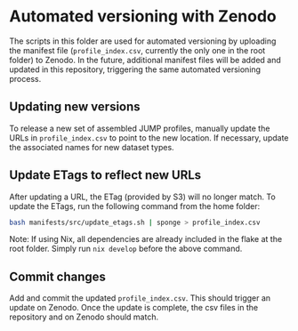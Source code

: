 # Automated versioning with Zenodo

The scripts in this folder are used for automated versioning by uploading the manifest file (`profile_index.csv`, currently the only one in the root folder) to Zenodo.
In the future, additional manifest files will be added and updated in this repository, triggering the same automated versioning process.

## Updating new versions

To release a new set of assembled JUMP profiles, manually update the URLs in `profile_index.csv` to point to the new location.
If necessary, update the associated names for new dataset types.

## Update ETags to reflect new URLs

After updating a URL, the ETag (provided by S3) will no longer match. To update the ETags, run the following command from the home folder:

```bash
bash manifests/src/update_etags.sh | sponge > profile_index.csv
```

Note: If using Nix, all dependencies are already included in the flake at the root folder. Simply run `nix develop` before the above command.

## Commit changes

Add and commit the updated `profile_index.csv`. This  should trigger an update on Zenodo. Once the update is complete, the csv files in the repository and on Zenodo should match.

